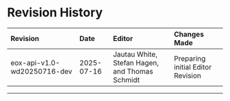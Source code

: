 <!--
---
toc:
  auto: false
  label: Revision History
  enumerate: Appendix D.
---
-->
# Revision History

| Revision                     | Date       | Editor                                         | Changes Made                      |
|:-----------------------------|:-----------|:-----------------------------------------------|:----------------------------------|
| eox-api-v1.0-wd20250716-dev | 2025-07-16 | Jautau White, Stefan Hagen, and Thomas Schmidt | Preparing initial Editor Revision |

-------
